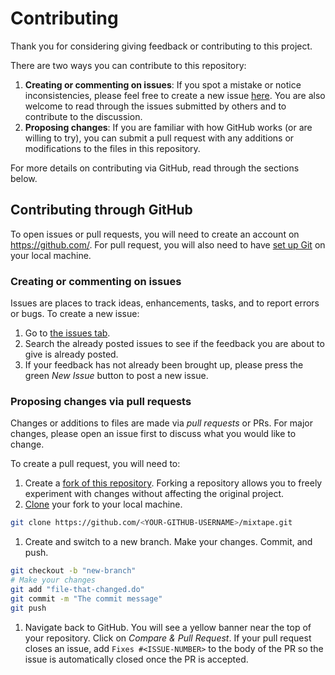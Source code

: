 # Contributing

Thank you for considering giving feedback or contributing to this project.

There are two ways you can contribute to this repository:

1. **Creating or commenting on issues**: If you spot a mistake or notice inconsistencies, please feel free to create a new issue [here](https://github.com/scunning1975/mixtape/issues). You are also welcome to read through the issues submitted by others and to contribute to the discussion.
1. **Proposing changes**: If you are familiar with how GitHub works (or are willing to try), you can submit a pull request with any additions or modifications to the files in this repository.

For more details on contributing via GitHub, read through the sections below.

## Contributing through GitHub

To open issues or pull requests, you will need to create an account on <https://github.com/>. For pull request, you will also need to have [set up Git](https://happygitwithr.com/install-git.html) on your local machine.

### Creating or commenting on issues

Issues are places to track ideas, enhancements, tasks, and to report errors or bugs. To create a new issue:

1. Go to [the issues tab](https://github.com/scunning1975/mixtape/issues).
1. Search the already posted issues to see if the feedback you are about to give is already posted.
1. If your feedback has not already been brought up, please press the green *New Issue* button to post a new issue.

### Proposing changes via pull requests

Changes or additions to files are made via *pull requests* or PRs. For major changes, please open an issue first to discuss what you would like to change.

To create a pull request, you will need to:

1. Create a [fork of this repository](https://github.com/scunning1975/mixtape/fork). Forking a repository allows you to freely experiment with changes without affecting the original project.
1. [Clone](https://help.github.com/en/github/creating-cloning-and-archiving-repositories/cloning-a-repository) your fork to your local machine.
  ```bash
  git clone https://github.com/<YOUR-GITHUB-USERNAME>/mixtape.git
  ```
1. Create and switch to a new branch. Make your changes. Commit, and push.
  ```bash
  git checkout -b "new-branch"
  # Make your changes
  git add "file-that-changed.do"
  git commit -m "The commit message"
  git push
  ```
1. Navigate back to GitHub. You will see a yellow banner near the top of your repository. Click on *Compare & Pull Request*. If your pull request closes an issue, add `Fixes #<ISSUE-NUMBER>` to the body of the PR so the issue is automatically closed once the PR is accepted.
